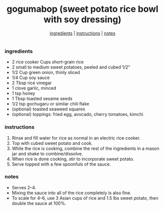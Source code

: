 <h1 align="center">gogumabop (sweet potato rice bowl with soy dressing)</h1>

<div align="center">
  <a href="#ingredients">ingredients</a> | 
  <a href="#instructions">instructions</a> | 
  <a href="#notes">notes</a>
</div>
<br>

### ingredients
- 2 rice cooker Cups short-grain rice
- 2 small to medium sweet potatoes, peeled and cubed 1/2"  
- 1/2 Cup green onion, thinly sliced  
- 1/4 Cup soy sauce
- 2 Tbsp rice vinegar
- 1 clove garlic, minced
- 1 tsp honey
- 1 Tbsp toasted sesame seeds  
- 1/2 tsp gochugaru or similar chili flake  
- (optional) toasted seaweed squares
- (optional) toppings: fried egg, avocado, cherry tomatoes, kimchi  

### instructions
1. Rinse and fill water for rice as normal in an electric rice cooker.  
2. Top with cubed sweet potato and cook.
3. While the rice is cooking, combine the rest of the ingredients in a mason jar and shake to combine/dissolve.
4. When rice is done cooking, stir to incorporate sweet potato.  
5. Serve topped with a few spoonfuls of the sauce.

### notes
- Serves 2–4.
- Mixing the sauce into all of the rice completely is also fine.  
- To scale for 4–6, use 3 Asian cups of rice and 1.5 lbs sweet potato, then double the sauce at 100%.
